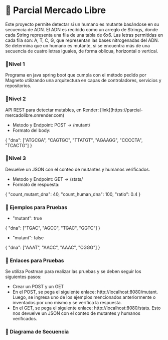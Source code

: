 <h1>📌 Parcial Mercado Libre</h1>
Este proyecto permite detectar si un humano es mutante basándose en su secuencia de ADN. El ADN es recibido como un arreglo de Strings, donde cada String representa una fila de una tabla de 6x6. Las letras permitidas en cada fila son: A, T, C, G, que representan las bases nitrogenadas del ADN. Se determina que un humano es mutante, si se encuentra más de una secuencia de cuatro letras iguales, de forma oblicua, horizontal o vertical. 

<h3>📌Nivel 1</h3>
Programa  en java spring boot que cumpla con el método pedido por Magneto utilizando una arquitectura en capas de controladores, servicios y repositorios. 

<h3>📌Nivel 2</h3>
API REST para detectar mutables, en Render: [link](https://parcial-mercadolibre.onrender.com)
<ul> 
  <li>Metodo y Endpoint: POST → /mutant/</li>
  <li>Formato del body:</li>
</ul>
{ "dna": ["ATGCGA", "CAGTGC", "TTATGT", "AGAAGG", "CCCCTA", "TCACTG"] }

<h3>📌Nivel 3</h3>
Devuelve un JSON con el conteo de mutantes y humanos verificados.
<ul> 
  <li>Metodo y Endpoint: GET → /stats/</li>
  <li>Formato de respuesta:</li>
</ul>
{
  "count_mutant_dna": 40,
  "count_human_dna": 100,
  "ratio": 0.4
}

<h3>📌 Ejemplos para Pruebas</h3>
<ul> 
  <li>"mutant": true</li>
</ul>
{ "dna": ["TGAC", "AGCC", "TGAC", "GGTC"] }
<ul> 
  <li>"mutant": false</li>
</ul>
{ "dna": ["AAAT", "AACC", "AAAC", "CGGG"] }

<h3>📌 Enlaces para Pruebas</h3>
Se utiliza Postman para realizar las pruebas y se deben seguir los siguientes pasos:
<ul>
  <li>Crear un POST y un GET</li>
  <li>En el POST, se pega el siguiente enlace: http://localhost:8080/mutant. Luego, se ingresa uno de los ejemplos mencionados anteriormente o inventados por uno mismo y se verifica la respuesta.</li>
  <li>En el GET, se pega el siguiente enlace: http://localhost:8080/stats. Esto nos devuelve un JSON con el conteo de mutantes y humanos verificados.</li>
</ul>

<h3>📌 Diagrama de Secuencia</h3>

